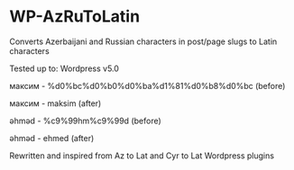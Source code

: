 ﻿# WP-AzRuToLatin
Converts Azerbaijani and Russian characters in post/page slugs to Latin characters

Tested up to: Wordpress v5.0

максим - %d0%bc%d0%b0%d0%ba%d1%81%d0%b8%d0%bc (before)

максим - maksim (after)


əhməd - %c9%99hm%c9%99d (before)

əhməd - ehmed (after)

Rewritten and inspired from Az to Lat and Cyr to Lat Wordpress plugins
